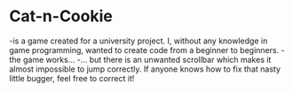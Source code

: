 # Cat-n-Cookie
-is a game created for a university project. I, without any knowledge in game programming, wanted to create code from a beginner to beginners. 
-the game works... 
-... but there is an unwanted scrollbar which makes it almost impossible to jump correctly. If anyone knows how to fix that nasty little bugger, feel free to correct it!
